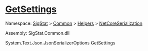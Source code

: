 # [GetSettings](./NetCoreSerializationHelper-100664080.md)

Namespace: [SigStat]() > [Common](./../../../README.md) > [Helpers](./../../README.md) > [NetCoreSerialization](./../README.md)

Assembly: SigStat.Common.dll

System.Text.Json.JsonSerializerOptions   GetSettings    
